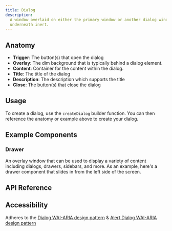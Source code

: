 ```yaml
---
title: Dialog
description:
  A window overlaid on either the primary window or another dialog window, rendering the content
  underneath inert.
---
```


<script>
    import { APITable, KbdTable, Preview } from '$docs/components'
    export let data
    export let snippets
    export let previews
</script>

## Anatomy

- **Trigger**: The button(s) that open the dialog
- **Overlay**: The dim background that is typically behind a dialog element.
- **Content**: Container for the content within the dialog.
- **Title**: The title of the dialog
- **Description**: The description which supports the title
- **Close**: The button(s) that close the dialog

## Usage

To create a dialog, use the `createDialog` builder function. You can then reference the anatomy or
example above to create your dialog.

## Example Components

### Drawer

An overlay window that can be used to display a variety of content including dialogs, drawers,
sidebars, and more. As an example, here's a drawer component that slides in from the left side of
the screen.

<Preview code={snippets.drawer}>
    <svelte:component this={previews.drawer} />
</Preview>

## API Reference

<APITable data={data.builder} />
<APITable data={data.trigger} />
<APITable data={data.overlay} />
<APITable data={data.content} />
<APITable data={data.title} />
<APITable data={data.description} />
<APITable data={data.close} />

## Accessibility

Adheres to the [Dialog WAI-ARIA design pattern](https://www.w3.org/WAI/ARIA/apg/patterns/dialog/) &
[Alert Dialog WAI-ARIA design pattern](https://www.w3.org/WAI/ARIA/apg/patterns/alertdialog/)

<KbdTable data={data.keyboard} />
